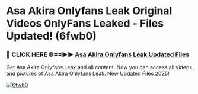 # Asa Akira Onlyfans Leak Original Videos 0nlyFans Leaked - Files Updated! (6fwb0)

<h3>🔴 CLICK HERE 🌐==►► <a href="https://tinyurl.com/4seja8ks" rel="nofollow">Asa Akira Onlyfans Leak Updated Files</a></h3>

Get Asa Akira Onlyfans Leak and all content. Now you can access all videos and pictures of Asa Akira Onlyfans Leak. New Updated Files 2025!

[![6fwb0](https://i.imgur.com/EWjZXRe.gif)](https://tinyurl.com/4seja8ks)

